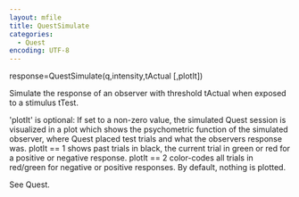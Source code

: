 ```yaml
---
layout: mfile
title: QuestSimulate
categories:
  - Quest
encoding: UTF-8
---
```


response=QuestSimulate(q,intensity,tActual [,plotIt])

Simulate the response of an observer with threshold tActual when exposed
to a stimulus tTest.

'plotIt' is optional: If set to a non-zero value, the simulated Quest
session is visualized in a plot which shows the psychometric function of
the simulated observer, where Quest placed test trials and what the
observers response was. plotIt == 1 shows past trials in black, the
current trial in green or red for a positive or negative response. plotIt
\== 2 color-codes all trials in red/green for negative or positive
responses. By default, nothing is plotted.

See Quest.
